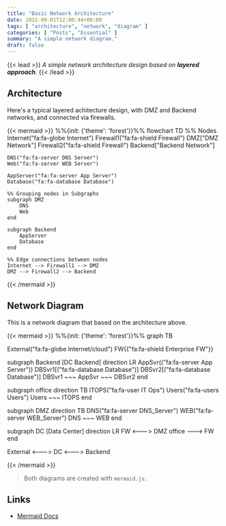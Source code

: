 ```yaml
---
title: "Basic Network Architecture"
date: 2022-09-01T12:00:44+08:00
tags: [ "architecture", "network", "diagram" ]
categories: [ "Posts", "Essential" ]
summary: "A simple network diagram."
draft: false
---
```

{{< lead >}}
*A simple network architecture design based on ***layered approach***.*
{{< /lead >}}


## Architecture

Here's a typical layered achitecture design, with DMZ and Backend networks, and connected via firewalls.

{{< mermaid >}}
%%{init: {'theme': 'forest'}}%%
flowchart TD
    %% Nodes
    Internet("fa:fa-globe Internet")
    Firewall1("fa:fa-shield Firewall")
    DMZ["DMZ Network"]
    Firewall2("fa:fa-shield Firewall")
    Backend["Backend Network"]
    
    DNS("fa:fa-server DNS Server")
    Web("fa:fa-server WEB Server")
    
    AppServer("fa:fa-server App Server")
    Database("fa:fa-database Database")

    %% Grouping nodes in Subgraphs
    subgraph DMZ
        DNS
        Web
    end

    subgraph Backend
        AppServer
        Database
    end

    %% Edge connections between nodes
    Internet --> Firewall1 --> DMZ
    DMZ --> Firewall2 --> Backend

{{< /mermaid >}}

## Network Diagram

This is a network diagram that based on the architecture above.

{{< mermaid >}}
%%{init: {'theme': 'forest'}}%%
graph TB

  External("fa:fa-globe Internet/cloud")
  FW{{"fa:fa-shield Enterprise FW"}}

  subgraph Backend [DC Backend]
     direction LR
     AppSvr(("fa:fa-server App Server"))
     DBSvr1[("fa:fa-database Database")]
     DBSvr2[("fa:fa-database Database")]
     DBSvr1 ~~~ AppSvr ~~~ DBSvr2
  end

  subgraph office
     direction TB
     ITOPS("fa:fa-user IT Ops")
     Users("fa:fa-users Users")
     Users ~~~ ITOPS
  end

  subgraph DMZ
    direction TB
    DNS("fa:fa-server DNS_Server")
    WEB("fa:fa-server WEB_Server")
    DNS ~~~ WEB
  end

  subgraph DC [Data Center]
    direction LR
    FW <---> DMZ
    office ---> FW
  end

  External <---> DC <---> Backend


{{< /mermaid >}}


> Both diagrams are created with `mermaid.js`.


## Links

 - [Mermaid Docs](https://mermaid.js.org/intro/)



